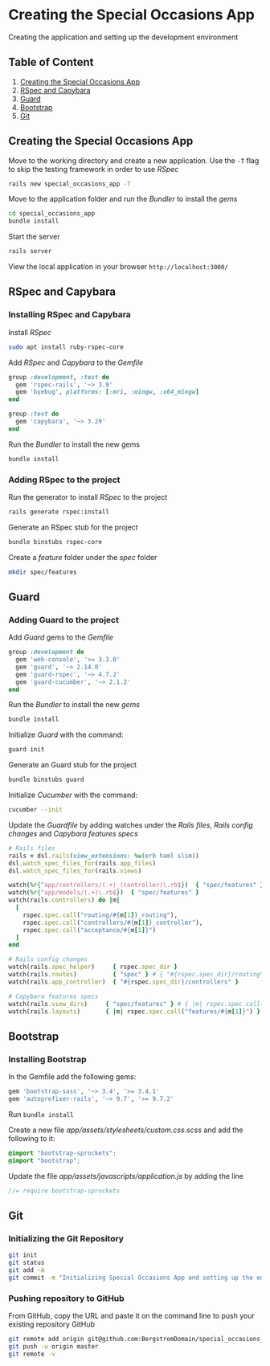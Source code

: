 Creating the Special Occasions App
==================================================
Creating the application and setting up the development environment

## Table of Content
1. [Creating the Special Occasions App](#creating-the-special-occasion-app)
2. [RSpec and Capybara](#rspec-and-capybara)
3. [Guard](#guard)
4. [Bootstrap](#bootstrap)
5. [Git](#git)


##  Creating the Special Occasions App
Move to the working directory and create a new application. Use the `-T` flag to skip the testing framework in order to use _RSpec_
```bash
rails new special_occasions_app -T
```
Move to the application folder and run the _Bundler_ to install the _gems_
```bash
cd special_occasions_app
bundle install
```
Start the server
```bash
rails server
```

View the local application in your browser `http://localhost:3000/`

##  RSpec and Capybara
###  Installing RSpec and Capybara
Install _RSpec_
```bash
sudo apt install ruby-rspec-core
```
Add _RSpec_ and _Capybara_ to the _Gemfile_
```ruby
group :development, :test do
  gem 'rspec-rails', '~> 3.9'
  gem 'byebug', platforms: [:mri, :mingw, :x64_mingw]
end

group :test do
  gem 'capybara', '~> 3.29'
end
```
Run the _Bundler_ to install the new gems
```bash
bundle install
```

### Adding RSpec to the project
Run the generator to install _RSpec_ to the project
```bash
rails generate rspec:install
```
Generate an RSpec stub for the project
```bash
bundle binstubs rspec-core
```
Create a _feature_ folder under the _spec_ folder
```bash
mkdir spec/features
```

## Guard
### Adding Guard to the project
Add _Guard_ gems to the _Gemfile_
```ruby
group :development do
  gem 'web-console', '>= 3.3.0'
  gem 'guard', '~> 2.14.0'
  gem 'guard-rspec', '~> 4.7.2'
  gem 'guard-cucumber', '~> 2.1.2'
end
```

Run the _Bundler_ to install the new _gems_
```bash
bundle install
```

Initialize _Guard_ with the command:
```bash
guard init
```

Generate an Guard stub for the project
```bash
bundle binstubs guard
```

Initialize _Cucumber_ with the command:
```bash
cucumber --init
```

Update the _Guardfile_ by adding watches under the _Rails files_, _Rails config changes_ and _Capybara features specs_
```ruby
# Rails files
rails = dsl.rails(view_extensions: %w(erb haml slim))
dsl.watch_spec_files_for(rails.app_files)
dsl.watch_spec_files_for(rails.views)

watch(%r{^app/controllers/(.+)_(controller)\.rb$})  { "spec/features" }
watch(%r{^app/models/(.+)\.rb$})  { "spec/features" }
watch(rails.controllers) do |m|
  [
    rspec.spec.call("routing/#{m[1]}_routing"),
    rspec.spec.call("controllers/#{m[1]}_controller"),
    rspec.spec.call("acceptance/#{m[1]}")
  ]
end

# Rails config changes
watch(rails.spec_helper)     { rspec.spec_dir }
watch(rails.routes)          { "spec" } # { "#{rspec.spec_dir}/routing" }
watch(rails.app_controller)  { "#{rspec.spec_dir}/controllers" }

# Capybara features specs
watch(rails.view_dirs)     { "spec/features" } # { |m| rspec.spec.call("features/#{m[1]}") }
watch(rails.layouts)       { |m| rspec.spec.call("features/#{m[1]}") }
```

## Bootstrap
### Installing Bootstrap
In the Gemfile add the following gems:
```ruby
gem 'bootstrap-sass', '~> 3.4', '>= 3.4.1'
gem 'autoprefixer-rails', '~> 9.7', '>= 9.7.2'
```
Run `bundle install`

Create a new file _app/assets/stylesheets/custom.css.scss_ and add the following to it:
```css
@import "bootstrap-sprockets";
@import "bootstrap";
```

Update the file _app/assets/javascripts/application.js_ by adding the line
```java script
//= require bootstrap-sprockets
```


##  Git
###  Initializing the Git Repository
```bash
git init
git status
git add -A
git commit -m "Initializing Special Occasions App and setting up the environment"
```

### Pushing repository to GitHub
From GitHub, copy the URL and paste it on the command line to push your existing repository GitHub
```bash
git remote add origin git@github.com:BergstromDomain/special_occasions_app.git
git push -u origin master
git remote -v
```
